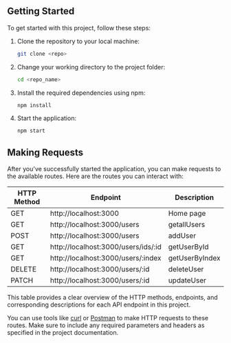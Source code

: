 ## Getting Started

To get started with this project, follow these steps:

1. Clone the repository to your local machine:

   ```bash
   git clone <repo>
   ```

2. Change your working directory to the project folder:

   ```bash
   cd <repo_name>
   ```

3. Install the required dependencies using npm:

   ```bash
   npm install
   ```

4. Start the application:

   ```bash
   npm start
   ```

## Making Requests

After you've successfully started the application, you can make requests to the available routes. Here are the routes you can interact with:

| HTTP Method | Endpoint                              | Description     |
|-------------|---------------------------------------|-----------------|
| GET         | http://localhost:3000                | Home page       |
| GET         | http://localhost:3000/users          | getallUsers     |
| POST        | http://localhost:3000/users          | addUser         |
| GET         | http://localhost:3000/users/ids/:id  | getUserById     |
| GET         | http://localhost:3000/users/:index   | getUserByIndex  |
| DELETE      | http://localhost:3000/users/:id      | deleteUser      |
| PATCH       | http://localhost:3000/users/:id      | updateUser      |

This table provides a clear overview of the HTTP methods, endpoints, and corresponding descriptions for each API endpoint in this project.

You can use tools like [curl](https://curl.se/) or [Postman](https://www.postman.com/) to make HTTP requests to these routes. Make sure to include any required parameters and headers as specified in the project documentation.